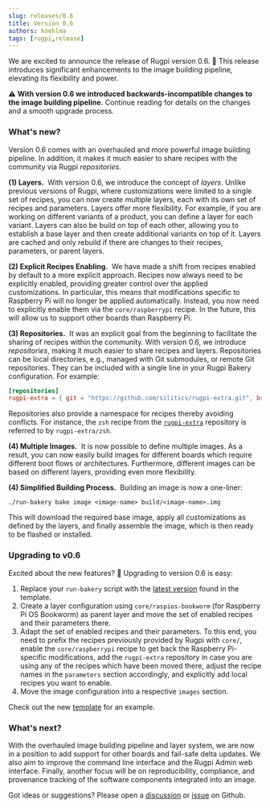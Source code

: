```yaml
---
slug: releases/0.6
title: Version 0.6
authors: koehlma
tags: [rugpi,release]
---
```


We are excited to announce the release of Rugpi version 0.6. 🎉
This release introduces significant enhancements to the image building pipeline, elevating its flexibility and power.

<!-- truncate -->

⚠️ **With version 0.6 we introduced backwards-incompatible changes to the image building pipeline.**
Continue reading for details on the changes and a smooth upgrade process.

### What's new?

Version 0.6 comes with an overhauled and more powerful image building pipeline.
In addition, it makes it much easier to share recipes with the community via Rugpi *repositories*.

**(1) Layers.**  With version 0.6, we introduce the concept of *layers*.
Unlike previous versions of Rugpi, where customizations were limited to a single set of recipes, you can now create multiple layers, each with its own set of recipes and parameters.
Layers offer more flexibility.
For example, if you are working on different variants of a product, you can define a layer for each variant.
Layers can also be build on top of each other, allowing you to establish a base layer and then create additional variants on top of it.
Layers are cached and only rebuild if there are changes to their recipes, parameters, or parent layers.

**(2) Explicit Recipes Enabling.**  We have made a shift from recipes enabled by default to a more explicit approach.
Recipes now always need to be explicitly enabled, providing greater control over the applied customizations.
In particular, this means that modifications specific to Raspberry Pi will no longer be applied automatically.
Instead, you now need to explicitly enable them via the `core/raspberrypi` recipe.
In the future, this will allow us to support other boards than Raspberry Pi.

**(3) Repositories.**  It was an explicit goal from the beginning to facilitate the sharing of recipes within the community.
With version 0.6, we introduce *repositories*, making it much easier to share recipes and layers.
Repositories can be local directories, e.g., managed with Git submodules, or remote Git repositories.
They can be included with a single line in your Rugpi Bakery configuration.
For example:
```toml
[repositories]
rugpi-extra = { git = "https://github.com/silitics/rugpi-extra.git", branch = "v0.6" }
```
Repositories also provide a namespace for recipes thereby avoiding conflicts.
For instance, the `zsh` recipe from the [`rugpi-extra`](https://github.com/silitics/rugpi-extra) repository is referred to by `rugpi-extra/zsh`.

**(4) Multiple Images.**  It is now possible to define multiple images.
As a result, you can now easily build images for different boards which require different boot flows or architectures.
Furthermore, different images can be based on different layers, providing even more flexibility.

**(4) Simplified Building Process.**  Building an image is now a one-liner:
```shell
./run-bakery bake image <image-name> build/<image-name>.img
```
This will download the required base image, apply all customizations as defined by the layers, and finally assemble the image, which is then ready to be flashed or installed.

### Upgrading to v0.6

Excited about the new features? 🚀 Upgrading to version 0.6 is easy:

1. Replace your `run-bakery` script with the [latest version](https://raw.githubusercontent.com/silitics/rugpi-template/main/run-bakery) found in the template.
2. Create a layer configuration using `core/raspios-bookworm` (for Raspberry Pi OS Bookworm) as parent layer and move the set of enabled recipes and their parameters there.
3. Adapt the set of enabled recipes and their parameters. To this end, you need to prefix the recipes previously provided by Rugpi with `core/`, enable the `core/raspberrypi` recipe to get back the Raspberry Pi-specific modifications, add the `rugpi-extra` repository in case you are using any of the recipes which have been moved there, adjust the recipe names in the `parameters` section accordingly, and explicitly add local recipes you want to enable.
4. Move the image configuration into a respective `images` section. 

Check out the new [template](https://github.com/silitics/rugpi-template) for an example.

### What's next?

With the overhauled image building pipeline and layer system, we are now in a position to add support for other boards and fail-safe delta updates.
We also aim to improve the command line interface and the Rugpi Admin web interface.
Finally, another focus will be on reproducibility, compliance, and provenance tracking of the software components integrated into an image.

Got ideas or suggestions? Please open a [discussion](https://github.com/silitics/rugpi/discussions) or [issue](https://github.com/silitics/rugpi/issues) on Github.
